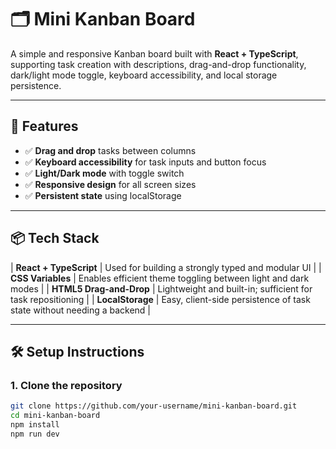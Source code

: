 # 🗂️ Mini Kanban Board

A simple and responsive Kanban board built with **React + TypeScript**, supporting task creation with descriptions, drag-and-drop functionality, dark/light mode toggle, keyboard accessibility, and local storage persistence.

---

## 🚀 Features

- ✅ **Drag and drop** tasks between columns
- ✅ **Keyboard accessibility** for task inputs and button focus
- ✅ **Light/Dark mode** with toggle switch
- ✅ **Responsive design** for all screen sizes
- ✅ **Persistent state** using localStorage

---

## 📦 Tech Stack

| **React + TypeScript** | Used for building a strongly typed and modular UI                       |
| **CSS Variables**      | Enables efficient theme toggling between light and dark modes          |
| **HTML5 Drag-and-Drop** | Lightweight and built-in; sufficient for task repositioning           |
| **LocalStorage**       | Easy, client-side persistence of task state without needing a backend |

---

## 🛠️ Setup Instructions

### 1. Clone the repository
```bash
git clone https://github.com/your-username/mini-kanban-board.git
cd mini-kanban-board
npm install
npm run dev